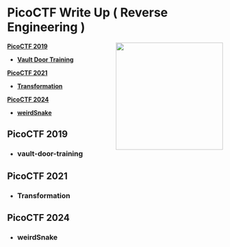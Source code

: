 # PicoCTF Write Up ( Reverse Engineering )

<img align="right" height="250px" src="https://i.pinimg.com/originals/f5/99/25/f59925c21038a7ca33762eaa5365b113.gif">

<!--
PicoCTF 2019
PicoCTF 2021
PicoCTF 2024
-->

[**PicoCTF 2019**](#PicoCTF-2019)
- [**Vault Door Training**](#vault-door-training)

[**PicoCTF 2021**](#PicoCTF-2021)
- [**Transformation**](#transformation)

[**PicoCTF 2024**](#PicoCTF-2024)
- [**weirdSnake**](#weirdsnake)

## PicoCTF 2019
- ### vault-door-training

## PicoCTF 2021
- ### Transformation

## PicoCTF 2024
- ### weirdSnake